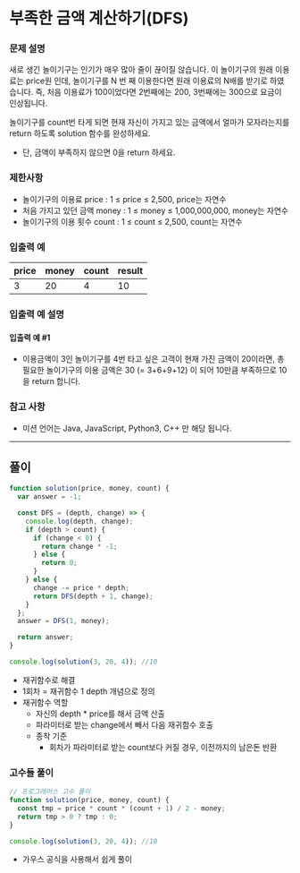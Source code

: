 # 부족한 금액 계산하기(DFS)

### 문제 설명

새로 생긴 놀이기구는 인기가 매우 많아 줄이 끊이질 않습니다. 이 놀이기구의 원래 이용료는 price원 인데, 놀이기구를 N 번 째 이용한다면 원래 이용료의 N배를 받기로 하였습니다. 즉, 처음 이용료가 100이었다면 2번째에는 200, 3번째에는 300으로 요금이 인상됩니다.

놀이기구를 count번 타게 되면 현재 자신이 가지고 있는 금액에서 얼마가 모자라는지를 return 하도록 solution 함수를 완성하세요.

- 단, 금액이 부족하지 않으면 0을 return 하세요.

### 제한사항

- 놀이기구의 이용료 price : 1 ≤ price ≤ 2,500, price는 자연수
- 처음 가지고 있던 금액 money : 1 ≤ money ≤ 1,000,000,000, money는 자연수
- 놀이기구의 이용 횟수 count : 1 ≤ count ≤ 2,500, count는 자연수

### 입출력 예

| price | money | count | result |
| ----- | ----- | ----- | ------ |
| 3     | 20    | 4     | 10     |

### 입출력 예 설명

#### 입출력 예 #1

- 이용금액이 3인 놀이기구를 4번 타고 싶은 고객이 현재 가진 금액이 20이라면, 총 필요한 놀이기구의 이용 금액은 30 (= 3+6+9+12) 이 되어 10만큼 부족하므로 10을 return 합니다.

### 참고 사항

- 미션 언어는 Java, JavaScript, Python3, C++ 만 해당 됩니다.

---

## 풀이

```js
function solution(price, money, count) {
  var answer = -1;

  const DFS = (depth, change) => {
    console.log(depth, change);
    if (depth > count) {
      if (change < 0) {
        return change * -1;
      } else {
        return 0;
      }
    } else {
      change -= price * depth;
      return DFS(depth + 1, change);
    }
  };
  answer = DFS(1, money);

  return answer;
}

console.log(solution(3, 20, 4)); //10
```

- 재귀함수로 해결
- 1회차 = 재귀함수 1 depth 개념으로 정의
- 재귀함수 역할
  - 자신의 depth * price를 해서 금액 산출
  - 파라미터로 받는 change에서 빼서 다음 재귀함수 호출
  - 종착 기준
    - 회차가 파라미터로 받는 count보다 커질 경우, 이전까지의 남은돈 반환

### 고수들 풀이

```js
// 프로그래머스 고수 풀이
function solution(price, money, count) {
  const tmp = price * count * (count + 1) / 2 - money;
  return tmp > 0 ? tmp : 0;
}

console.log(solution(3, 20, 4)); //10
```

- 가우스 공식을 사용해서 쉽게 풀이
